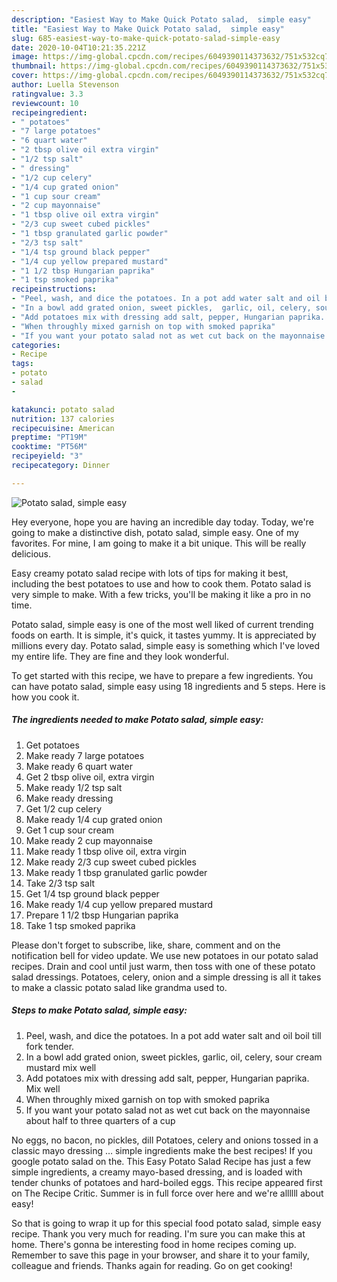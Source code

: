 ```yaml
---
description: "Easiest Way to Make Quick Potato salad,  simple easy"
title: "Easiest Way to Make Quick Potato salad,  simple easy"
slug: 685-easiest-way-to-make-quick-potato-salad-simple-easy
date: 2020-10-04T10:21:35.221Z
image: https://img-global.cpcdn.com/recipes/6049390114373632/751x532cq70/potato-salad-simple-easy-recipe-main-photo.jpg
thumbnail: https://img-global.cpcdn.com/recipes/6049390114373632/751x532cq70/potato-salad-simple-easy-recipe-main-photo.jpg
cover: https://img-global.cpcdn.com/recipes/6049390114373632/751x532cq70/potato-salad-simple-easy-recipe-main-photo.jpg
author: Luella Stevenson
ratingvalue: 3.3
reviewcount: 10
recipeingredient:
- " potatoes"
- "7 large potatoes"
- "6 quart water"
- "2 tbsp olive oil extra virgin"
- "1/2 tsp salt"
- " dressing"
- "1/2 cup celery"
- "1/4 cup grated onion"
- "1 cup sour cream"
- "2 cup mayonnaise"
- "1 tbsp olive oil extra virgin"
- "2/3 cup sweet cubed pickles"
- "1 tbsp granulated garlic powder"
- "2/3 tsp salt"
- "1/4 tsp ground black pepper"
- "1/4 cup yellow prepared mustard"
- "1 1/2 tbsp Hungarian paprika"
- "1 tsp smoked paprika"
recipeinstructions:
- "Peel, wash, and dice the potatoes. In a pot add water salt and oil boil till fork tender."
- "In a bowl add grated onion, sweet pickles,  garlic, oil, celery, sour cream mustard mix well"
- "Add potatoes mix with dressing add salt, pepper, Hungarian paprika.  Mix well"
- "When throughly mixed garnish on top with smoked paprika"
- "If you want your potato salad not as wet cut back on the mayonnaise about half to three quarters of a cup"
categories:
- Recipe
tags:
- potato
- salad
- 

katakunci: potato salad  
nutrition: 137 calories
recipecuisine: American
preptime: "PT19M"
cooktime: "PT56M"
recipeyield: "3"
recipecategory: Dinner

---
```



![Potato salad,  simple easy](https://img-global.cpcdn.com/recipes/6049390114373632/751x532cq70/potato-salad-simple-easy-recipe-main-photo.jpg)

Hey everyone, hope you are having an incredible day today. Today, we're going to make a distinctive dish, potato salad,  simple easy. One of my favorites. For mine, I am going to make it a bit unique. This will be really delicious.

Easy creamy potato salad recipe with lots of tips for making it best, including the best potatoes to use and how to cook them. Potato salad is very simple to make. With a few tricks, you&#39;ll be making it like a pro in no time.

Potato salad,  simple easy is one of the most well liked of current trending foods on earth. It is simple, it's quick, it tastes yummy. It is appreciated by millions every day. Potato salad,  simple easy is something which I've loved my entire life. They are fine and they look wonderful.


To get started with this recipe, we have to prepare a few ingredients. You can have potato salad,  simple easy using 18 ingredients and 5 steps. Here is how you cook it.

<!--inarticleads1-->

##### The ingredients needed to make Potato salad,  simple easy:

1. Get  potatoes
1. Make ready 7 large potatoes
1. Make ready 6 quart water
1. Get 2 tbsp olive oil, extra virgin
1. Make ready 1/2 tsp salt
1. Make ready  dressing
1. Get 1/2 cup celery
1. Make ready 1/4 cup grated onion
1. Get 1 cup sour cream
1. Make ready 2 cup mayonnaise
1. Make ready 1 tbsp olive oil, extra virgin
1. Make ready 2/3 cup sweet cubed pickles
1. Make ready 1 tbsp granulated garlic powder
1. Take 2/3 tsp salt
1. Get 1/4 tsp ground black pepper
1. Make ready 1/4 cup yellow prepared mustard
1. Prepare 1 1/2 tbsp Hungarian paprika
1. Take 1 tsp smoked paprika


Please don&#39;t forget to subscribe, like, share, comment and on the notification bell for video update. We use new potatoes in our potato salad recipes. Drain and cool until just warm, then toss with one of these potato salad dressings. Potatoes, celery, onion and a simple dressing is all it takes to make a classic potato salad like grandma used to. 

<!--inarticleads2-->

##### Steps to make Potato salad,  simple easy:

1. Peel, wash, and dice the potatoes. In a pot add water salt and oil boil till fork tender.
1. In a bowl add grated onion, sweet pickles,  garlic, oil, celery, sour cream mustard mix well
1. Add potatoes mix with dressing add salt, pepper, Hungarian paprika.  Mix well
1. When throughly mixed garnish on top with smoked paprika
1. If you want your potato salad not as wet cut back on the mayonnaise about half to three quarters of a cup


No eggs, no bacon, no pickles, dill Potatoes, celery and onions tossed in a classic mayo dressing … simple ingredients make the best recipes! If you google potato salad on the. This Easy Potato Salad Recipe has just a few simple ingredients, a creamy mayo-based dressing, and is loaded with tender chunks of potatoes and hard-boiled eggs. This recipe appeared first on The Recipe Critic. Summer is in full force over here and we&#39;re allllll about easy! 

So that is going to wrap it up for this special food potato salad,  simple easy recipe. Thank you very much for reading. I'm sure you can make this at home. There's gonna be interesting food in home recipes coming up. Remember to save this page in your browser, and share it to your family, colleague and friends. Thanks again for reading. Go on get cooking!
